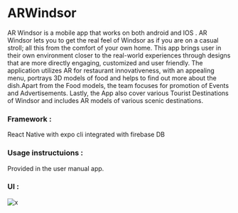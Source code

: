 # ARWindsor
AR Windsor is a mobile app that works on both android and IOS .  AR Windsor lets you to get the real feel of Windsor as if you are on a casual stroll; all this from the comfort of your own home. This app brings user in their own environment closer to the real-world experiences through designs that are more directly engaging, customized and user friendly.      The application utilizes AR for restaurant innovativeness, with an appealing menu, portrays 3D models of food and helps to find out more about the dish.Apart from the Food models, the team focuses for promotion of Events and Advertisements. Lastly, the App also cover various Tourist Destinations of Windsor and includes AR models of various scenic destinations.

### Framework : 
React Native with expo cli integrated with firebase DB

### Usage instructuions : 
Provided in the user manual app.

### UI :


![x](https://user-images.githubusercontent.com/85035550/130195637-18690006-6fb2-4ab9-a287-d1fb257ba3ea.jpg)

